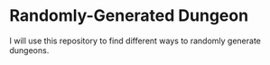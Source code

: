 # Randomly-Generated Dungeon
 
I will use this repository to find different ways to randomly generate dungeons.
